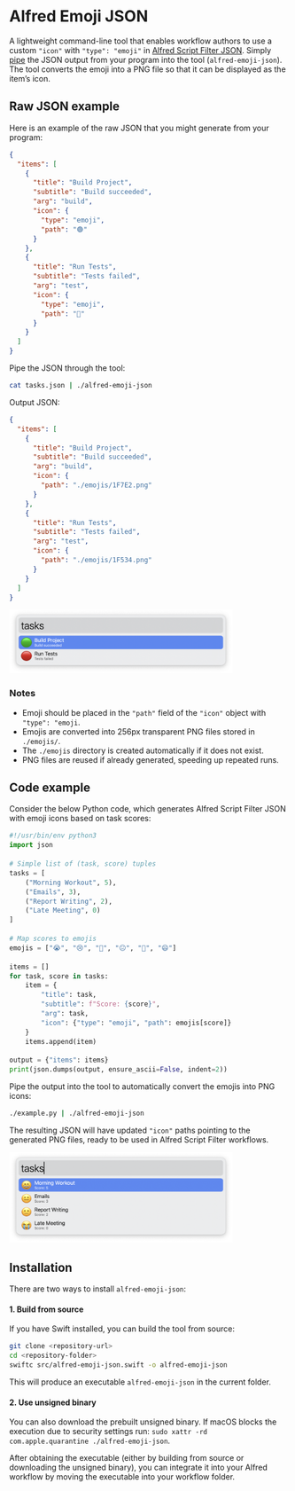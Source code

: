 

# Alfred Emoji JSON

A lightweight command-line tool that enables workflow authors to use a custom `"icon"` with `"type": "emoji"` in [Alfred Script Filter JSON](https://www.alfredapp.com/help/workflows/inputs/script-filter/json/). Simply [pipe](https://www.gnu.org/software/bash/manual/html_node/Pipelines.html) the JSON output from your program into the tool (`alfred-emoji-json`). The tool converts the emoji into a PNG file so that it can be displayed as the item’s icon.

## Raw JSON example 

Here is an example of the raw JSON that you might generate from your program:

```json
{
  "items": [
    {
      "title": "Build Project",
      "subtitle": "Build succeeded",
      "arg": "build",
      "icon": {
        "type": "emoji",
        "path": "🟢"
      }
    },
    {
      "title": "Run Tests",
      "subtitle": "Tests failed",
      "arg": "test",
      "icon": {
        "type": "emoji",
        "path": "🔴"
      }
    }
  ]
}
```

Pipe the JSON through the tool:

```bash
cat tasks.json | ./alfred-emoji-json
```
Output JSON:

```json
{
  "items": [
    {
      "title": "Build Project",
      "subtitle": "Build succeeded",
      "arg": "build",
      "icon": {
        "path": "./emojis/1F7E2.png"
      }
    },
    {
      "title": "Run Tests",
      "subtitle": "Tests failed",
      "arg": "test",
      "icon": {
        "path": "./emojis/1F534.png"
      }
    }
  ]
}
```

<img src="assets/demo1.png" alt="demo picture 1" width="80%" height="auto">

### Notes

- Emoji should be placed in the `"path"` field of the `"icon"` object with `"type": "emoji`. 
- Emojis are converted into 256px transparent PNG files stored in `./emojis/`.
- The `./emojis` directory is created automatically if it does not exist.
- PNG files are reused if already generated, speeding up repeated runs.


## Code example

Consider the below Python code, which generates Alfred Script Filter JSON with emoji icons based on task scores:

```python
#!/usr/bin/env python3
import json

# Simple list of (task, score) tuples
tasks = [
    ("Morning Workout", 5),
    ("Emails", 3),
    ("Report Writing", 2),
    ("Late Meeting", 0)
]

# Map scores to emojis
emojis = ["😭", "😢", "🙁", "😐", "🙂", "😄"]

items = []
for task, score in tasks:
    item = {
        "title": task,
        "subtitle": f"Score: {score}",
        "arg": task,
        "icon": {"type": "emoji", "path": emojis[score]}
    }
    items.append(item)

output = {"items": items}
print(json.dumps(output, ensure_ascii=False, indent=2))
```

Pipe the output into the tool to automatically convert the emojis into PNG icons:

```bash
./example.py | ./alfred-emoji-json
```

The resulting JSON will have updated `"icon"` paths pointing to the generated PNG files, ready to be used in Alfred Script Filter workflows.

<img src="assets/demo2.png" alt="demo picture 1" width="80%" height="auto">

## Installation

There are two ways to install `alfred-emoji-json`:

#### 1. Build from source

If you have Swift installed, you can build the tool from source:

```bash
git clone <repository-url>
cd <repository-folder>
swiftc src/alfred-emoji-json.swift -o alfred-emoji-json
```
This will produce an executable `alfred-emoji-json` in the current folder. 

#### 2. Use unsigned binary

You can also download the prebuilt unsigned binary. If macOS blocks the execution due to security settings run: `sudo xattr -rd com.apple.quarantine ./alfred-emoji-json`.


After obtaining the executable (either by building from source or downloading the unsigned binary), you can integrate it into your Alfred workflow by moving the executable into your workflow folder.